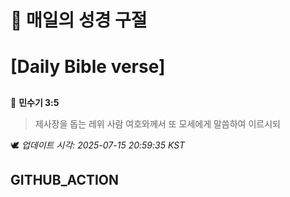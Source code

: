# 🙏 매일의 성경 구절
# [Daily Bible verse]
##
<!-- START_BIBLE_VERSE -->
📖 **민수기 3:5**
> 제사장을 돕는 레위 사람 여호와께서 또 모세에게 말씀하여 이르시되

🕊️ _업데이트 시각: 2025-07-15 20:59:35 KST_
  <!-- END_BIBLE_VERSE -->
## GITHUB_ACTION
